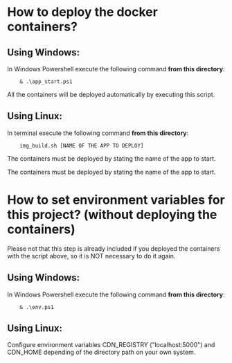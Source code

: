 # How to deploy the docker containers?

## Using Windows:
In Windows Powershell execute the following command **from this directory**:

        & .\app_start.ps1

All the containers will be deployed automatically by executing this script.
## Using Linux:
In terminal execute the following command **from this directory**:

        img_build.sh [NAME OF THE APP TO DEPLOY]

The containers must be deployed by stating the name of the app to start.

The containers must be deployed by stating the name of the app to start.
# How to set environment variables for this project? (without deploying the containers)
Please not that this step is already included if you deployed the containers with the script above, so it is NOT necessary to do it again. 
 

## Using Windows:
In Windows Powershell execute the following command **from this directory**:

        & .\env.ps1

## Using Linux:
Configure environment variables CDN_REGISTRY ("localhost:5000") and CDN_HOME depending of the directory path on your own system.